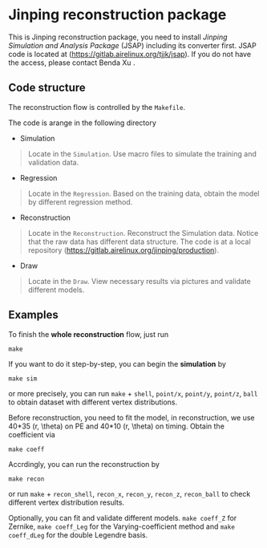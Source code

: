 # Jinping reconstruction package

This is Jinping reconstruction package, you need to install *Jinping Simulation and Analysis Package* (JSAP) including its converter first. JSAP code is located at (https://gitlab.airelinux.org/tjjk/jsap). If you do not have the access, please contact Benda Xu <orv AT tsinghua.edu.cn>.

## Code structure
The reconstruction flow is controlled by the `Makefile`.

The code is arange in the following directory

+ Simulation
> Locate in the `Simulation`. Use macro files to simulate the training and validation data.

+ Regression
> Locate in the `Regression`. Based on the training data, obtain the model by different regression method.

+ Reconstruction
> Locate in the `Reconstruction`. Reconstruct the Simulation data. Notice that the raw data has different data structure. The code is at a local repository (https://gitlab.airelinux.org/jinping/production).

+ Draw
> Locate in the `Draw`. View necessary results via pictures and validate different models.

## Examples

To finish the **whole reconstruction** flow, just run

```
make
```

If you want to do it step-by-step, you can begin the **simulation** by

```
make sim
```
or more precisely, you can run `make` + `shell`, `point/x`, `point/y`, `point/z`, `ball` to obtain dataset with different vertex distributions.

Before reconstruction, you need to fit the model, in reconstruction, we use 40\*35 (r, \theta) on PE and 40\*10 (r, \theta) on timing. Obtain the coefficient via

```
make coeff
```

Accrdingly, you can run the reconstruction by 
```
make recon
```
or run `make` + `recon_shell`, `recon_x`, `recon_y`, `recon_z`, `recon_ball` to check different vertex distribution results.

Optionally, you can fit and validate different models. `make coeff_Z` for Zernike, `make coeff_Leg` for the Varying-coefficient method and `make coeff_dLeg` for the double Legendre basis. 
